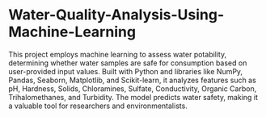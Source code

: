# Water-Quality-Analysis-Using-Machine-Learning
This project employs machine learning to assess water potability, determining whether water samples are safe for consumption based on user-provided input values. Built with Python and libraries like NumPy, Pandas, Seaborn, Matplotlib, and Scikit-learn, it analyzes features such as pH, Hardness, Solids, Chloramines, Sulfate, Conductivity, Organic Carbon, Trihalomethanes, and Turbidity. The model predicts water safety, making it a valuable tool for researchers and environmentalists.

